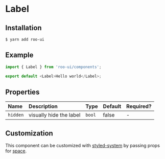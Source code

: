 # Label

<!-- STORY -->

## Installation

```shell
$ yarn add roo-ui
```

## Example

```js
import { Label } from 'roo-ui/components';

export default <Label>Hello world</Label>;
```

## Properties

| Name     | Description             | Type   | Default | Required? |
| :------- | :---------------------- | :----- | :------ | :-------- |
| `hidden` | visually hide the label | `bool` | false   | -         |

## Customization

This component can be customized with [styled-system](https://jxnblk.com/styled-system) by passing props for [space](https://jxnblk.com/styled-system#space-theming).
